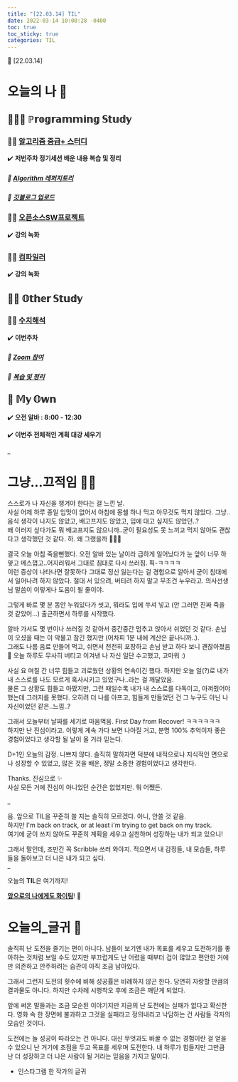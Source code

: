 ```yaml
---
title: "[22.03.14] TIL"
date: 2022-03-14 10:00:28 -0400
toc: true
toc_sticky: true
categories: TIL
---
```



📝 [22.03.14]

# 오늘의 나 💭

## 👩🏻‍💻 ℙ𝕣𝕠𝕘𝕣𝕒𝕞𝕞𝕚𝕟𝕘 𝕊𝕥𝕦𝕕𝕪

### ☝🏻 <u>알고리즘 중급+ 스터디</u>

✔️ **저번주차 정기세션 배운 내용 복습 및 정리**

##### 📑 **<u>Algorithm 레퍼지토리</u>** 

##### 📑 **<u>깃블로그 업로드</u>**


### ☝🏻 <u>오픈소스SW프로젝트</u>

✔️ **강의 녹화**


### ☝🏻 <u>컴파일러</u>

✔️ **강의 녹화**


## 😶‍🌫️ 𝕆𝕥𝕙𝕖𝕣 𝕊𝕥𝕦𝕕𝕪  

### ☝🏻 <u>수치해석</u>

✔️ **이번주차**

##### 📑 **<u>Zoom 참여</u>** 

##### 📑 **<u>복습 및 정리</u>**



## 🌝 𝕄𝕪 𝕆𝕨𝕟           

✔️ **오전 알바 : 8:00 - 12:30**      

✔️ **이번주 전체적인 계획 대강 세우기** 

_
  
# 그냥...끄적임 ✍🏻

스스로가 나 자신을 챙겨야 한다는 걸 느낀 날.    
사실 어제 하루 종일 입맛이 없어서 아침에 몽쉘 하나 먹고 아무것도 먹지 않았다. 그냥..음식 생각이 나지도 않았고, 배고프지도 않았고, 입에 대고 싶지도 않았던..?              
왜 이러지 싶다가도 뭐 배고프지도 않으니까..굳이 필요성도 못 느끼고 먹지 않아도 괜찮다고 생각했던 것 같다. 하. 왜 그랬을까 🤦🏻‍♀️       

결국 오늘 아침 죽을뻔했다. 오전 알바 있는 날이라 급하게 일어났다가 눈 앞이 너무 하얗고 메스껍고..어지러워서 그대로 침대로 다시 쓰러짐. 픽-ㅋㅋㅋㅋ  
이런 증상이 나타나면 잘못하다 그대로 정신 잃는다는 걸 경험으로 알아서 굳이 침대에서 일어나려 하지 않았다. 절대 서 있으려, 버티려 하지 말고 무조건 누우라고. 의사선생님 말씀이 이렇게나 도움이 될 줄이야.       

그렇게 바로 몇 분 동안 누워있다가 씻고, 뭐라도 입에 쑤셔 넣고 (안 그러면 진짜 죽을 것 같았어...) 출근하면서 하루를 시작했다.       

알바 가서도 몇 번이나 쓰러질 것 같아서 중간중간 멈추고 앉아서 쉬었던 것 같다. 손님이 오셨을 때는 이 악물고 참긴 했지만 (어차피 1분 내에 계산은 끝나니까..).    
그래도 나름 음료 만들어 먹고, 쉬면서 천천히 포장하고 손님 받고 하다 보니 괜찮아졌음 🌝 오늘 하루도 무사히 버티고 이겨낸 나 자신 일단 수고했고, 고마워 :)       

사실 요 며칠 간 너무 힘들고 괴로웠던 상황의 연속이긴 했다. 하지만 오늘 일(?)로 내가 내 스스로를 나도 모르게 혹사시키고 있었구나..라는 걸 깨달았음.     
물론 그 상황도 힘들고 아팠지만, 그런 때일수록 내가 내 스스로를 다독이고, 아껴줬어야 했는데 그러지를 못했다. 오히려 더 나를 아프고, 힘들게 만들었던 건 그 누구도 아닌 나 자신이었던 같은..느낌..?      

그래서 오늘부터 날짜를 세기로 마음먹음. First Day from Recover! ㅋㅋㅋㅋㅋㅋ     
하지만 난 진심이라고. 이렇게 계속 가다 보면 나아질 거고, 분명 100% 추억이자 좋은 경험이었다고 생각할 될 날이 올 거라 믿는다.      

D+1인 오늘의 감정. 나쁘지 않다. 솔직히 말하자면 덕분에 내적으로나 지식적인 면으로나 성장할 수 있었고, 많은 것을 배운, 정말 소중한 경험이었다고 생각한다.       

Thanks. 진심으로 ✨     
사실 모든 거에 진심이 아니었던 순간은 없었지만. 뭐 어쨌든.     

_

음. 앞으로 TIL을 꾸준히 쓸 지는 솔직히 모르겠다. 아니, 안쓸 것 같음.     
하지만 I'm back on track, or at least i'm trying to get back on my track.      
여기에 굳이 쓰지 않아도 꾸준히 계획을 세우고 실천하며 성장하는 내가 되고 있으니!     

그래서 말인데, 조만간 꼭 Scribble 쓰러 와야지. 적으면서 내 감정들, 내 모습들, 하루들을 돌아보고 더 나은 내가 되고 싶다.    
_



<div class="notice--primary" markdown="1">
오늘의 <strong>TIL</strong>은 여기까지!     
      
<strong><u>앞으로의 나에게도 화이팅</u></strong>! 🌸 
</div>



# 오늘의_글귀 📄

<div class="notice--primary" markdown="1">
솔직히 난 도전을 즐기는 편이 아니다. 남들이 보기엔 내가 목표를 세우고 도전하기를 좋아하는 것처럼 보일 수도 있지만 부끄럽게도 난 어렸을 때부터 겁이 많았고 편안한 거에만 의존하고 안주하려는 습관이 아직 조금 남아있다.     
	
그래서 그런지 도전의 횟수에 비해 성공률은 비례하지 않곤 한다. 당연히 자랑할 만큼의 결과물도 아니다. 하지만 수차례 시행착오 후에 조금은 깨닫게 되었다.    
	
앞에 써온 말들과는 조금 모순된 이야기지만 지금의 난 도전에는 실패가 없다고 확신한다. 영화 속 한 장면에 불과하고 그것을 실패라고 정의내리고 낙담하는 건 사람들 각자의 모습인 것이다.    
	
도전에는 늘 성공이 따라오는 건 아니다. 대신 무엇과도 바꿀 수 없는 경험이란 걸 얻을 수 있으니 난 거기에 초점을 두고 목표를 세우며 도전한다. 내 하루가 힘들지만 그만큼 난 더 성장하고 더 나은 사람이 될 거라는 믿음을 가지고 말이다.    
	
- 인스타그램 한 작가의 글귀  
</div>
